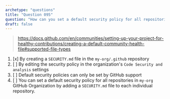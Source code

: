```yaml
---
archetype: "questions"
title: "Question 095"
question: "How can you set a default security policy for all repositories in `my-org` GitHub Organization?"
draft: false
---
```


> https://docs.github.com/en/communities/setting-up-your-project-for-healthy-contributions/creating-a-default-community-health-file#supported-file-types
1. [x] By creating a `SECURITY.md` file in the `my-org/.github` repository
1. [ ] By editing the security policy in the organization's `Code Security and analysis` settings
1. [ ] Default security policies can only be set by GitHub support
1. [ ] You can set a default security policy for all repositories in `my-org` GitHub Organization by adding a `SECURITY.md` file to each individual repository.
